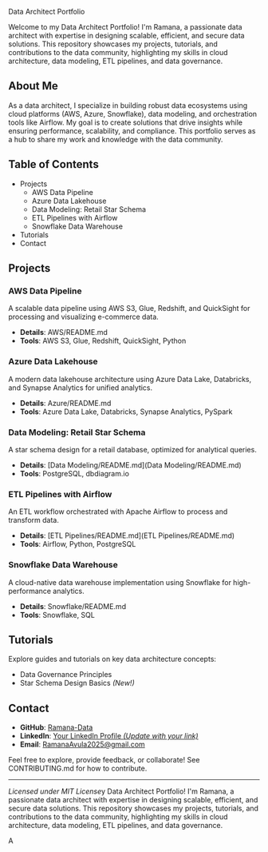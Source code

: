 Data Architect Portfolio

Welcome to my Data Architect Portfolio! I'm Ramana, a passionate data architect with expertise in designing scalable, efficient, and secure data solutions. This repository showcases my projects, tutorials, and contributions to the data community, highlighting my skills in cloud architecture, data modeling, ETL pipelines, and data governance.

## About Me

As a data architect, I specialize in building robust data ecosystems using cloud platforms (AWS, Azure, Snowflake), data modeling, and orchestration tools like Airflow. My goal is to create solutions that drive insights while ensuring performance, scalability, and compliance. This portfolio serves as a hub to share my work and knowledge with the data community.

## Table of Contents

- Projects
  - AWS Data Pipeline
  - Azure Data Lakehouse
  - Data Modeling: Retail Star Schema
  - ETL Pipelines with Airflow
  - Snowflake Data Warehouse
- Tutorials
- Contact

## Projects

### AWS Data Pipeline

A scalable data pipeline using AWS S3, Glue, Redshift, and QuickSight for processing and visualizing e-commerce data.

- **Details**: AWS/README.md
- **Tools**: AWS S3, Glue, Redshift, QuickSight, Python

### Azure Data Lakehouse

A modern data lakehouse architecture using Azure Data Lake, Databricks, and Synapse Analytics for unified analytics.

- **Details**: Azure/README.md
- **Tools**: Azure Data Lake, Databricks, Synapse Analytics, PySpark

### Data Modeling: Retail Star Schema

A star schema design for a retail database, optimized for analytical queries.

- **Details**: \[Data Modeling/README.md\](Data Modeling/README.md)
- **Tools**: PostgreSQL, dbdiagram.io

### ETL Pipelines with Airflow

An ETL workflow orchestrated with Apache Airflow to process and transform data.

- **Details**: \[ETL Pipelines/README.md\](ETL Pipelines/README.md)
- **Tools**: Airflow, Python, PostgreSQL

### Snowflake Data Warehouse

A cloud-native data warehouse implementation using Snowflake for high-performance analytics.

- **Details**: Snowflake/README.md
- **Tools**: Snowflake, SQL

## Tutorials

Explore guides and tutorials on key data architecture concepts:

- Data Governance Principles
- Star Schema Design Basics *(New!)*

## Contact

- **GitHub**: [Ramana-Data](https://github.com/Ramana-Data/Data-Architect-Portfolio.git)
- **LinkedIn**: [Your LinkedIn Profile *(Update with your link)*](https://www.linkedin.com/in/Ramana-Avula/)
- **Email**: RamanaAvula2025@gmail.com

Feel free to explore, provide feedback, or collaborate! See CONTRIBUTING.md for how to contribute.

---

*Licensed under MIT License*y Data Architect Portfolio! I'm Ramana, a passionate data architect with expertise in designing scalable, efficient, and secure data solutions. This repository showcases my projects, tutorials, and contributions to the data community, highlighting my skills in cloud architecture, data modeling, ETL pipelines, and data governance.

A
